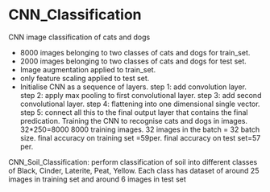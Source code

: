 # CNN_Classification
CNN image classification of cats and dogs
- 8000 images belonging to two classes of cats and dogs for train_set.
- 2000 images belonging to two classes of cats and dogs for test set. 
- Image augmentation applied to train_set. 
- only feature scaling applied to test set.
- Initialise CNN as a sequence of layers.
step 1: add convolution layer. 
step 2: apply max pooling to first convolutional layer.
step 3: add second convolutional layer.
step 4: flattening into one dimensional single vector. 
step 5: connect all this to the final output layer that contains the final predication.
Training the CNN to recognise cats and dogs in images.
32*250=8000 
8000 training images.
32 images in the batch = 32 batch size.
final accuracy on training set =59per.
final accuracy on test set=57 per.


CNN_Soil_Classification: perform classification of soil into different classes of Black, Cinder, Laterite, Peat, Yellow.
Each class has dataset of around 25 images in training set and around 6 images in test set

